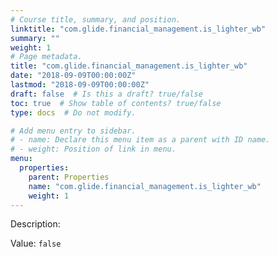 ```yaml
---
# Course title, summary, and position.
linktitle: "com.glide.financial_management.is_lighter_wb"
summary: ""
weight: 1
# Page metadata.
title: "com.glide.financial_management.is_lighter_wb"
date: "2018-09-09T00:00:00Z"
lastmod: "2018-09-09T00:00:00Z"
draft: false  # Is this a draft? true/false
toc: true  # Show table of contents? true/false
type: docs  # Do not modify.

# Add menu entry to sidebar.
# - name: Declare this menu item as a parent with ID name.
# - weight: Position of link in menu.
menu:
  properties:
    parent: Properties
    name: "com.glide.financial_management.is_lighter_wb"
    weight: 1
---
```


Description: 


Value: `false`